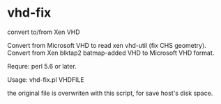 vhd-fix
=======

convert to/from Xen VHD

  Convert from Microsoft VHD to read xen vhd-util (fix CHS geometry).
  Convert from Xen blktap2 batmap-added VHD to Microsoft VHD format.
 
Requre:
  perl 5.6 or later.

Usage:
  vhd-fix.pl VHDFILE
  
  the original file is overwriten with this script, 
  for save host's disk space.

